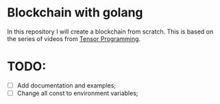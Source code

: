 # Blockchain with golang

In this repository I will create a blockchain from scratch. This is based on the series of videos from [Tensor Programming](https://github.com/tensor-programming).


# TODO:

- [ ] Add documentation and examples;
- [ ] Change all const to environment variables;